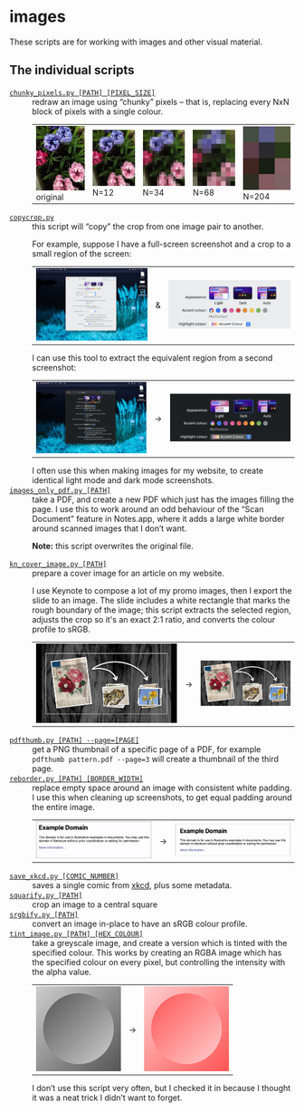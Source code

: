 # images

These scripts are for working with images and other visual material.

## The individual scripts

<!-- [[[cog

# This adds the root of the repo to the PATH, which has cog_helpers.py
from os.path import abspath, dirname
import sys

sys.path.append(abspath(dirname(dirname("."))))

import cog_helpers

folder_name = "images"

scripts = [
    {
        "usage": "chunky_pixels.py [PATH] [PIXEL_SIZE]",
        "description": """
        redraw an image using “chunky” pixels – that is, replacing every NxN block of pixels with a single colour.
        <p>
          <table>
            <tr>
              <td>
                <img src="examples/flowers.jpg">
                original
              </td>
              <td>
                <img src="examples/flowers_12.jpg">
                N=12
              </td>
              <td>
                <img src="examples/flowers_34.jpg">
                N=34
              </td>
              <td>
                <img src="examples/flowers_68.jpg">
                N=68
              </td>
              <td>
                <img src="examples/flowers_204.jpg">
                N=204
              </td>
            </tr>
          </table>
        </p>
        """,
    },
    {
        "name": "copycrop.py",
        "description": """
        this script will “copy” the crop from one image pair to another.
        <p>For example, suppose I have a full-screen screenshot and a crop to a small region of the screen:</p>
        <p>
          <table>
            <tr>
              <td><img src="examples/light_original.png"></td>
              <td>&amp;</td>
              <td><img src="examples/light_crop.png"></td>
            </tr>
          </table>
        </p>
        I can use this tool to extract the equivalent region from a second screenshot:
        <p>
          <table>
            <tr>
              <td><img src="examples/dark_original.png"></td>
              <td>&rarr;</td>
              <td><img src="examples/dark_crop.png"></td>
            </tr>
          </table>
        </p>
        I often use this when making images for my website, to create identical light mode and dark mode screenshots.
        """
    },
    {
        "usage": "images_only_pdf.py [PATH]",
        "description": """
        take a PDF, and create a new PDF which just has the images filling the page.
        I use this to work around an odd behaviour of the “Scan Document” feature in Notes.app, where it adds a large white border around scanned images that I don’t want.
        <p><strong>Note:</strong> this script overwrites the original file.</p>
        """
    },
    {
        "usage": "kn_cover_image.py [PATH]",
        "description": """
        prepare a cover image for an article on my website.
        <p>
          I use Keynote to compose a lot of my promo images, then I export the slide to an image.
          The slide includes a white rectangle that marks the rough boundary of the image; this script extracts the selected region, adjusts the crop so it's an exact 2:1 ratio, and converts the colour profile to sRGB.
        </p>
        <p>
          <table>
            <tr>
              <td><img src="examples/kn_example.jpeg"></td>
              <td>&rarr;</td>
              <td><img src="examples/kn_example.cropped.jpg"></td>
            </tr>
          </table>
        </p>
        """
    },
    {
        "usage": "pdfthumb.py [PATH] --page=[PAGE]",
        "description": """
        get a PNG thumbnail of a specific page of a PDF, for example <code>pdfthumb pattern.pdf --page=3</code> will create a thumbnail of the third page.
        """
    },
    {
        "usage": "reborder.py [PATH] [BORDER_WIDTH]",
        "description": """
        replace empty space around an image with consistent white padding.
        I use this when cleaning up screenshots, to get equal padding around the entire image.
        <p>
          <table>
            <tr>
              <td><img src="examples/reborder_original.png"></td>
              <td>&rarr;</td>
              <td><img src="examples/reborder_50.png"></td>
            </tr>
          </table>
        </p>
        """
    },
    {
        "usage": "save_xkcd.py [COMIC_NUMBER]",
        "description": """
        saves a single comic from <a href="https://xkcd.com/">xkcd</a>, plus some metadata.
        """
    },
    {
        "usage": "squarify.py [PATH]",
        "description": """
        crop an image to a central square
        """
    },
    {
        "usage": "srgbify.py [PATH]",
        "description": """
        convert an image in-place to have an sRGB colour profile.
        """
    },
    {
        "usage": "tint_image.py [PATH] [HEX_COLOUR]",
        "description": """
        take a greyscale image, and create a version which is tinted with the specified colour.
        This works by creating an RGBA image which has the specified colour on every pixel, but controlling the intensity with the alpha value.
        <p>
          <table>
            <tr>
              <td><img src="examples/grayscale_circle.png"></td>
              <td>&rarr;</td>
              <td><img src="examples/grayscale_circle.ff0000.png"></td>
            </tr>
          </table>
        </p>
        I don’t use this script very often, but I checked it in because I thought it was a neat trick I didn’t want to forget.
        """
    },
]

cog_helpers.create_description_table(folder_name=folder_name, scripts=scripts)

]]]-->
<dl>
  <dt>
    <a href="https://github.com/alexwlchan/scripts/blob/main/images/chunky_pixels.py">
      <code>chunky_pixels.py [PATH] [PIXEL_SIZE]</code>
    </a>
  </dt>
  <dd>
    redraw an image using “chunky” pixels – that is, replacing every NxN block of pixels with a single colour.
    <p>
      <table>
        <tr>
          <td>
            <img src="examples/flowers.jpg">
            original
          </td>
          <td>
            <img src="examples/flowers_12.jpg">
            N=12
          </td>
          <td>
            <img src="examples/flowers_34.jpg">
            N=34
          </td>
          <td>
            <img src="examples/flowers_68.jpg">
            N=68
          </td>
          <td>
            <img src="examples/flowers_204.jpg">
            N=204
          </td>
        </tr>
      </table>
    </p>
  </dd>

  <dt>
    <a href="https://github.com/alexwlchan/scripts/blob/main/images/copycrop.py">
      <code>copycrop.py</code>
    </a>
  </dt>
  <dd>
    this script will “copy” the crop from one image pair to another.
    <p>For example, suppose I have a full-screen screenshot and a crop to a small region of the screen:</p>
    <p>
      <table>
        <tr>
          <td><img src="examples/light_original.png"></td>
          <td>&amp;</td>
          <td><img src="examples/light_crop.png"></td>
        </tr>
      </table>
    </p>
    I can use this tool to extract the equivalent region from a second screenshot:
    <p>
      <table>
        <tr>
          <td><img src="examples/dark_original.png"></td>
          <td>&rarr;</td>
          <td><img src="examples/dark_crop.png"></td>
        </tr>
      </table>
    </p>
    I often use this when making images for my website, to create identical light mode and dark mode screenshots.
  </dd>

  <dt>
    <a href="https://github.com/alexwlchan/scripts/blob/main/images/images_only_pdf.py">
      <code>images_only_pdf.py [PATH]</code>
    </a>
  </dt>
  <dd>
    take a PDF, and create a new PDF which just has the images filling the page.
    I use this to work around an odd behaviour of the “Scan Document” feature in Notes.app, where it adds a large white border around scanned images that I don’t want.
    <p><strong>Note:</strong> this script overwrites the original file.</p>
  </dd>

  <dt>
    <a href="https://github.com/alexwlchan/scripts/blob/main/images/kn_cover_image.py">
      <code>kn_cover_image.py [PATH]</code>
    </a>
  </dt>
  <dd>
    prepare a cover image for an article on my website.
    <p>
      I use Keynote to compose a lot of my promo images, then I export the slide to an image.
      The slide includes a white rectangle that marks the rough boundary of the image; this script extracts the selected region, adjusts the crop so it's an exact 2:1 ratio, and converts the colour profile to sRGB.
    </p>
    <p>
      <table>
        <tr>
          <td><img src="examples/kn_example.jpeg"></td>
          <td>&rarr;</td>
          <td><img src="examples/kn_example.cropped.jpg"></td>
        </tr>
      </table>
    </p>
  </dd>

  <dt>
    <a href="https://github.com/alexwlchan/scripts/blob/main/images/pdfthumb.py">
      <code>pdfthumb.py [PATH] --page=[PAGE]</code>
    </a>
  </dt>
  <dd>
    get a PNG thumbnail of a specific page of a PDF, for example <code>pdfthumb pattern.pdf --page=3</code> will create a thumbnail of the third page.
  </dd>

  <dt>
    <a href="https://github.com/alexwlchan/scripts/blob/main/images/reborder.py">
      <code>reborder.py [PATH] [BORDER_WIDTH]</code>
    </a>
  </dt>
  <dd>
    replace empty space around an image with consistent white padding.
    I use this when cleaning up screenshots, to get equal padding around the entire image.
    <p>
      <table>
        <tr>
          <td><img src="examples/reborder_original.png"></td>
          <td>&rarr;</td>
          <td><img src="examples/reborder_50.png"></td>
        </tr>
      </table>
    </p>
  </dd>

  <dt>
    <a href="https://github.com/alexwlchan/scripts/blob/main/images/save_xkcd.py">
      <code>save_xkcd.py [COMIC_NUMBER]</code>
    </a>
  </dt>
  <dd>
    saves a single comic from <a href="https://xkcd.com/">xkcd</a>, plus some metadata.
  </dd>

  <dt>
    <a href="https://github.com/alexwlchan/scripts/blob/main/images/squarify.py">
      <code>squarify.py [PATH]</code>
    </a>
  </dt>
  <dd>
    crop an image to a central square
  </dd>

  <dt>
    <a href="https://github.com/alexwlchan/scripts/blob/main/images/srgbify.py">
      <code>srgbify.py [PATH]</code>
    </a>
  </dt>
  <dd>
    convert an image in-place to have an sRGB colour profile.
  </dd>

  <dt>
    <a href="https://github.com/alexwlchan/scripts/blob/main/images/tint_image.py">
      <code>tint_image.py [PATH] [HEX_COLOUR]</code>
    </a>
  </dt>
  <dd>
    take a greyscale image, and create a version which is tinted with the specified colour.
    This works by creating an RGBA image which has the specified colour on every pixel, but controlling the intensity with the alpha value.
    <p>
      <table>
        <tr>
          <td><img src="examples/grayscale_circle.png"></td>
          <td>&rarr;</td>
          <td><img src="examples/grayscale_circle.ff0000.png"></td>
        </tr>
      </table>
    </p>
    I don’t use this script very often, but I checked it in because I thought it was a neat trick I didn’t want to forget.
  </dd>
</dl>
<!-- [[[end]]] (checksum: 72dd4bb73da2c34197f1d6816eacb980) -->
